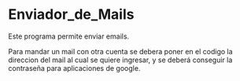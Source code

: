 # Enviador_de_Mails
 Este programa permite enviar emails.

Para mandar un mail con otra cuenta se debera poner en el codigo la direccion del mail al cual se quiere ingresar, y se deberá conseguir la contraseña para aplicaciones de google.